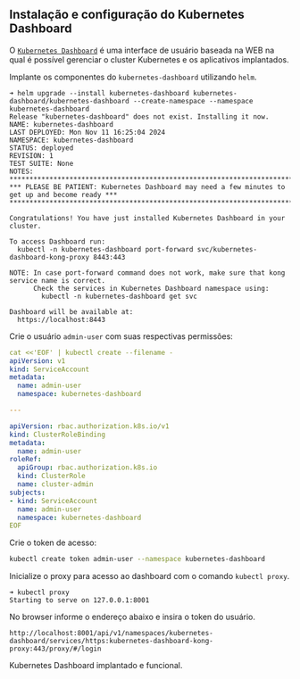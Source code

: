 ## Instalação e configuração do Kubernetes Dashboard

O [`Kubernetes Dashboard`](https://kubernetes.io/docs/tasks/access-application-cluster/web-ui-dashboard/) é uma interface de usuário baseada na WEB na qual é possível gerenciar o cluster Kubernetes e os aplicativos implantados.

Implante os componentes do `kubernetes-dashboard` utilizando `helm`.

```
➜ helm upgrade --install kubernetes-dashboard kubernetes-dashboard/kubernetes-dashboard --create-namespace --namespace kubernetes-dashboard
Release "kubernetes-dashboard" does not exist. Installing it now.
NAME: kubernetes-dashboard
LAST DEPLOYED: Mon Nov 11 16:25:04 2024
NAMESPACE: kubernetes-dashboard
STATUS: deployed
REVISION: 1
TEST SUITE: None
NOTES:
*************************************************************************************************
*** PLEASE BE PATIENT: Kubernetes Dashboard may need a few minutes to get up and become ready ***
*************************************************************************************************

Congratulations! You have just installed Kubernetes Dashboard in your cluster.

To access Dashboard run:
  kubectl -n kubernetes-dashboard port-forward svc/kubernetes-dashboard-kong-proxy 8443:443

NOTE: In case port-forward command does not work, make sure that kong service name is correct.
      Check the services in Kubernetes Dashboard namespace using:
        kubectl -n kubernetes-dashboard get svc

Dashboard will be available at:
  https://localhost:8443
```

Crie o usuário ```admin-user``` com suas respectivas permissões:

```yaml
cat <<'EOF' | kubectl create --filename -
apiVersion: v1
kind: ServiceAccount
metadata:
  name: admin-user
  namespace: kubernetes-dashboard

---

apiVersion: rbac.authorization.k8s.io/v1
kind: ClusterRoleBinding
metadata:
  name: admin-user
roleRef:
  apiGroup: rbac.authorization.k8s.io
  kind: ClusterRole
  name: cluster-admin
subjects:
- kind: ServiceAccount
  name: admin-user
  namespace: kubernetes-dashboard
EOF
```

Crie o token de acesso:

```bash
kubectl create token admin-user --namespace kubernetes-dashboard
```

Inicialize o proxy para acesso ao dashboard com o comando ```kubectl proxy```.

```
➜ kubectl proxy
Starting to serve on 127.0.0.1:8001
```

No browser informe o endereço abaixo e insira o token do usuário.

```
http://localhost:8001/api/v1/namespaces/kubernetes-dashboard/services/https:kubernetes-dashboard-kong-proxy:443/proxy/#/login
```

Kubernetes Dashboard implantado e funcional.
